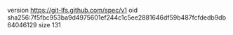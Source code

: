 version https://git-lfs.github.com/spec/v1
oid sha256:7f5fbc953ba9d4975601ef244c1c5ee2881646df59b487fcfdedb9db64046129
size 131
